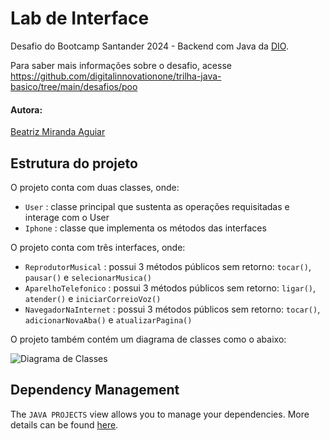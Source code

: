 # Lab de Interface

Desafio do Bootcamp Santander 2024 - Backend com Java da [DIO](https://www.dio.me/en).

Para saber mais informações sobre o desafio, acesse https://github.com/digitalinnovationone/trilha-java-basico/tree/main/desafios/poo

#### Autora:
[Beatriz Miranda Aguiar](https://github.com/BeatrizMirandaAguiar)

## Estrutura do projeto

O projeto conta com duas classes, onde:

- `User` : classe principal que sustenta as operações requisitadas e interage com o User
- `Iphone` : classe que implementa os métodos das interfaces

O projeto conta com três interfaces, onde:

- `ReprodutorMusical` : possui 3 métodos públicos sem retorno: `tocar()`, `pausar()` e `selecionarMusica()`
- `AparelhoTelefonico` : possui 3 métodos públicos sem retorno: `ligar()`, `atender()` e `iniciarCorreioVoz()`
- `NavegadorNaInternet` : possui 3 métodos públicos sem retorno: `tocar()`, `adicionarNovaAba()` e `atualizarPagina()`

O projeto também contém um diagrama de classes como o abaixo:

![Diagrama de Classes](https://github.com/BeatrizMirandaAguiar/dio-iphone/assets/106684045/9526df85-152a-4485-a1e7-2961ff9814d8)


## Dependency Management

The `JAVA PROJECTS` view allows you to manage your dependencies. More details can be found [here](https://github.com/microsoft/vscode-java-dependency#manage-dependencies).
